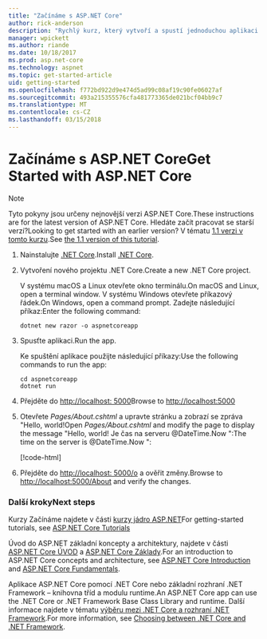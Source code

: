 ```yaml
---
title: "Začínáme s ASP.NET Core"
author: rick-anderson
description: "Rychlý kurz, který vytvoří a spustí jednoduchou aplikaci Hello World pomocí ASP.NET Core."
manager: wpickett
ms.author: riande
ms.date: 10/18/2017
ms.prod: asp.net-core
ms.technology: aspnet
ms.topic: get-started-article
uid: getting-started
ms.openlocfilehash: f772bd922d9e474d5ad99c08af19c90fe06027af
ms.sourcegitcommit: 493a215355576cfa481773365de021bcf04bb9c7
ms.translationtype: MT
ms.contentlocale: cs-CZ
ms.lasthandoff: 03/15/2018
---
```

# <a name="get-started-with-aspnet-core"></a><span data-ttu-id="ece2a-103">Začínáme s ASP.NET Core</span><span class="sxs-lookup"><span data-stu-id="ece2a-103">Get Started with ASP.NET Core</span></span>

> [!NOTE]
> <span data-ttu-id="ece2a-104">Tyto pokyny jsou určeny nejnovější verzi ASP.NET Core.</span><span class="sxs-lookup"><span data-stu-id="ece2a-104">These instructions are for the latest version of ASP.NET Core.</span></span> <span data-ttu-id="ece2a-105">Hledáte začít pracovat se starší verzí?</span><span class="sxs-lookup"><span data-stu-id="ece2a-105">Looking to get started with an earlier version?</span></span> <span data-ttu-id="ece2a-106">V tématu [1.1 verzi v tomto kurzu](xref:getting-started-1.1).</span><span class="sxs-lookup"><span data-stu-id="ece2a-106">See [the 1.1 version of this tutorial](xref:getting-started-1.1).</span></span>

1. <span data-ttu-id="ece2a-107">Nainstalujte [.NET Core](https://www.microsoft.com/net/core/).</span><span class="sxs-lookup"><span data-stu-id="ece2a-107">Install [.NET Core](https://www.microsoft.com/net/core/).</span></span>

2. <span data-ttu-id="ece2a-108">Vytvoření nového projektu .NET Core.</span><span class="sxs-lookup"><span data-stu-id="ece2a-108">Create a new .NET Core project.</span></span>

   <span data-ttu-id="ece2a-109">V systému macOS a Linux otevřete okno terminálu.</span><span class="sxs-lookup"><span data-stu-id="ece2a-109">On macOS and Linux, open a terminal window.</span></span> <span data-ttu-id="ece2a-110">V systému Windows otevřete příkazový řádek.</span><span class="sxs-lookup"><span data-stu-id="ece2a-110">On Windows, open a command prompt.</span></span> <span data-ttu-id="ece2a-111">Zadejte následující příkaz:</span><span class="sxs-lookup"><span data-stu-id="ece2a-111">Enter the following command:</span></span>

    ```terminal
    dotnet new razor -o aspnetcoreapp
    ```
    
4. <span data-ttu-id="ece2a-112">Spusťte aplikaci.</span><span class="sxs-lookup"><span data-stu-id="ece2a-112">Run the app.</span></span>

    <span data-ttu-id="ece2a-113">Ke spuštění aplikace použijte následující příkazy:</span><span class="sxs-lookup"><span data-stu-id="ece2a-113">Use the following commands to run the app:</span></span>

    ```terminal
    cd aspnetcoreapp
    dotnet run
    ```

5. <span data-ttu-id="ece2a-114">Přejděte do [http://localhost: 5000](http://localhost:5000)</span><span class="sxs-lookup"><span data-stu-id="ece2a-114">Browse to [http://localhost:5000](http://localhost:5000)</span></span>

6. <span data-ttu-id="ece2a-115">Otevřete *Pages/About.cshtml* a upravte stránku a zobrazí se zpráva "Hello, world!</span><span class="sxs-lookup"><span data-stu-id="ece2a-115">Open *Pages/About.cshtml* and modify the page to display the message "Hello, world!</span></span> <span data-ttu-id="ece2a-116">Je čas na serveru @DateTime.Now ":</span><span class="sxs-lookup"><span data-stu-id="ece2a-116">The time on the server is @DateTime.Now ":</span></span>

    [!code-html[](getting-started/sample/getting-started/about.cshtml?highlight=9&range=1-9)]

7. <span data-ttu-id="ece2a-117">Přejděte do [http://localhost: 5000/o](http://localhost:5000/About) a ověřit změny.</span><span class="sxs-lookup"><span data-stu-id="ece2a-117">Browse to [http://localhost:5000/About](http://localhost:5000/About) and verify the changes.</span></span>

### <a name="next-steps"></a><span data-ttu-id="ece2a-118">Další kroky</span><span class="sxs-lookup"><span data-stu-id="ece2a-118">Next steps</span></span>

<span data-ttu-id="ece2a-119">Kurzy Začínáme najdete v části [kurzy jádro ASP.NET](tutorials/index.md)</span><span class="sxs-lookup"><span data-stu-id="ece2a-119">For getting-started tutorials, see [ASP.NET Core Tutorials](tutorials/index.md)</span></span>

<span data-ttu-id="ece2a-120">Úvod do ASP.NET základní koncepty a architektury, najdete v části [ASP.NET Core ÚVOD](index.md) a [ASP.NET Core Základy](fundamentals/index.md).</span><span class="sxs-lookup"><span data-stu-id="ece2a-120">For an introduction to ASP.NET Core concepts and architecture, see [ASP.NET Core Introduction](index.md) and [ASP.NET Core Fundamentals](fundamentals/index.md).</span></span>

<span data-ttu-id="ece2a-121">Aplikace ASP.NET Core pomocí .NET Core nebo základní rozhraní .NET Framework – knihovna tříd a modulu runtime.</span><span class="sxs-lookup"><span data-stu-id="ece2a-121">An ASP.NET Core app can use the .NET Core or .NET Framework Base Class Library and runtime.</span></span> <span data-ttu-id="ece2a-122">Další informace najdete v tématu [výběru mezi .NET Core a rozhraní .NET Framework](https://docs.microsoft.com/dotnet/articles/standard/choosing-core-framework-server).</span><span class="sxs-lookup"><span data-stu-id="ece2a-122">For more information, see [Choosing between .NET Core and .NET Framework](https://docs.microsoft.com/dotnet/articles/standard/choosing-core-framework-server).</span></span>
